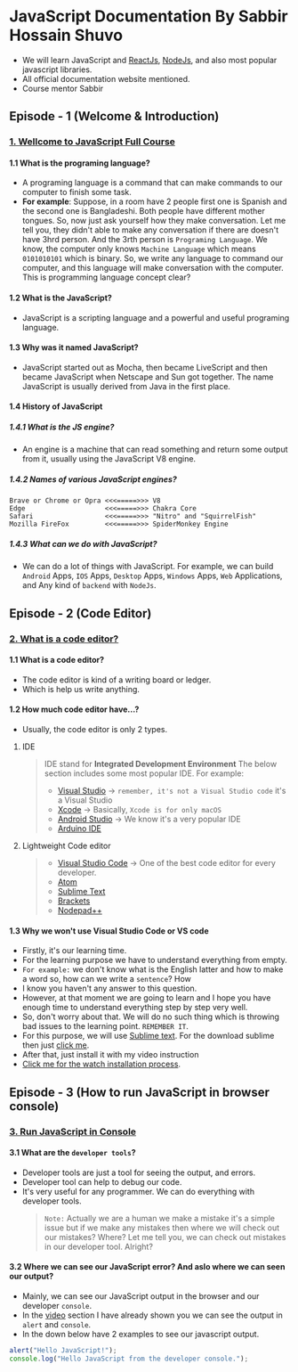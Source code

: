 # JavaScript Documentation By Sabbir Hossain Shuvo

- We will learn JavaScript and [ReactJs](https://legacy.reactjs.org/), [NodeJs](https://nodejs.org/en/docs), and also most popular javascript libraries.
- All official documentation website mentioned.
- Course mentor Sabbir

<!---
======================= What is the programing laguage =======================
======================= Episode Number 1 =======================
-->

## Episode - 1 (Welcome & Introduction)

### [1. Wellcome to JavaScript Full Course](https://youtu.be/SsJgkZncFMU)

#### 1.1 What is the programing language?

- A programing language is a command that can make commands to our computer to finish some task.
- **For example**: Suppose, in a room have 2 people first one is Spanish and the second one is Bangladeshi. Both people have different mother tongues. So, now just ask yourself how they make conversation. Let me tell you, they didn't able to make any conversation if there are doesn't have 3hrd person. And the 3rth person is `Programing Language`. We know, the computer only knows `Machine Language` which means `0101010101` which is binary. So, we write any language to command our computer, and this language will make conversation with the computer. This is programming language concept clear?

#### 1.2 What is the JavaScript?

- JavaScript is a scripting language and a powerful and useful programing language.

#### 1.3 Why was it named JavaScript?

- JavaScript started out as Mocha, then became LiveScript and then became JavaScript when Netscape and Sun got together. The name JavaScript is usually derived from Java in the first place.

#### 1.4 History of JavaScript

##### 1.4.1 What is the JS engine?

- An engine is a machine that can read something and return some output from it, usually using the JavaScript V8 engine.

##### 1.4.2 Names of various JavaScript engines?

```
Brave or Chrome or Opra <<<=====>>> V8
Edge                    <<<=====>>> Chakra Core
Safari                  <<<=====>>> "Nitro" and "SquirrelFish"
Mozilla FireFox         <<<=====>>> SpiderMonkey Engine
```

##### 1.4.3 What can we do with JavaScript?

- We can do a lot of things with JavaScript. For example, we can build `Android` Apps, `IOS` Apps, `Desktop` Apps, `Windows` Apps, `Web` Applications, and Any kind of `backend` with `NodeJs`.

<!---
======================= What is the code editor =======================
======================= Episode Number 2 =======================
-->

## Episode - 2 (Code Editor)

### [2. What is a code editor?](https://youtu.be/8RCRqfUdLvI)

#### 1.1 What is a code editor?

- The code editor is kind of a writing board or ledger.
- Which is help us write anything.

#### 1.2 How much code editor have...?

- Usually, the code editor is only 2 types.

1. IDE
   > IDE stand for **Integrated Development Environment**
   > The below section includes some most popular IDE. For example:
   >
   > - [Visual Studio](https://visualstudio.microsoft.com/) -> `remember, it's not a Visual Studio code` it's a Visual Studio
   > - [Xcode](https://developer.apple.com/xcode/) -> Basically, `Xcode is for only macOS`
   > - [Android Studio](https://developer.android.com/studio) -> We know it's a very popular IDE
   > - [Arduino IDE](https://www.arduino.cc/en/software)
2. Lightweight Code editor
   > - [Visual Studio Code](https://code.visualstudio.com/) -> One of the best code editor for every developer.
   > - [Atom](https://atom.en.softonic.com/)
   > - [Sublime Text](https://www.sublimetext.com/)
   > - [Brackets](https://brackets.io/)
   > - [Nodepad++](https://notepad-plus-plus.org/downloads/)

#### 1.3 Why we won't use Visual Studio Code or VS code

- Firstly, it's our learning time.
- For the learning purpose we have to understand everything from empty.
- `For example:` we don't know what is the English latter and how to make a word so, how can we write a `sentence`? How
- I know you haven't any answer to this question.
- However, at that moment we are going to learn and I hope you have enough time to understand everything step by step very well.
- So, don't worry about that. We will do no such thing which is throwing bad issues to the learning point. `REMEMBER IT`.
- For this purpose, we will use [Sublime text](https://www.sublimetext.com/). For the download sublime then just [click me](https://www.sublimetext.com/download_thanks?target=win-x64).
- After that, just install it with my video instruction
- [Click me for the watch installation process](https://youtu.be/8RCRqfUdLvI).

<!---
======================= Open JavaScript in console/alert =======================
======================= Episode Number 3 =======================
-->

## Episode - 3 (How to run JavaScript in browser console)

### [3. Run JavaScript in Console](https://youtu.be/b59h_KhWoIQ?list=PLdcGGiDG9Q0h4-g7UmW58c4-rki6aRleq)

#### 3.1 What are the `developer tools`?

- Developer tools are just a tool for seeing the output, and errors.
- Developer tool can help to debug our code.
- It's very useful for any programmer. We can do everything with developer tools.
  > `Note:` Actually we are a human we make a mistake it's a simple issue but if we make any mistakes then where we will check out our mistakes? Where? Let me tell you, we can check out mistakes in our developer tool. Alright?

#### 3.2 Where we can see our JavaScript error? And aslo where we can seen our output?

- Mainly, we can see our JavaScript output in the browser and our developer `console`.
- In the [video](https://youtu.be/b59h_KhWoIQ?list=PLdcGGiDG9Q0h4-g7UmW58c4-rki6aRleq) section I have already shown you we can see the output in `alert` and `console`.
- In the down below have 2 examples to see our javascript output.

```js
alert("Hello JavaScript!");
console.log("Hello JavaScript from the developer console.");
```
